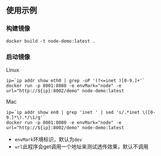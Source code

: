 ## 使用示例

### 构建镜像

```
docker build -t node-demo:latest .
```

### 启动镜像

Linux

```
ip=`ip addr show eth0 | grep -oP '(?<=inet )[0-9.]+'`
docker run -p 8001:8080 -e envMark="node" -e url="http://${ip}:8002/demo" node-demo:latest
```

Mac

```
ip=`ip addr show en0 | grep 'inet ' | sed 's/.*inet \([0-9.]*\).*/\1/g'`
docker run -p 8001:8080 -e envMark="node" -e url="http://${ip}:8002/demo" node-demo:latest
```

- `envMark`环境标识，默认为`dev`
- `url`此程序会get调用一个地址来测试透传效果，默认不调用